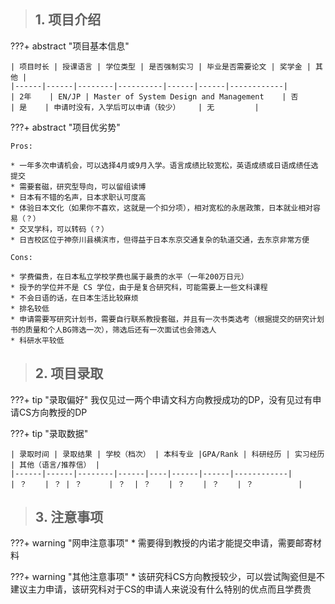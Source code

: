 > ## **1. 项目介绍**

???+ abstract "项目基本信息" 

    | 项目时长 | 授课语言 | 学位类型 | 是否强制实习 | 毕业是否需要论文 | 奖学金 | 其他 |
    |------|------|--------|----------|------|------|------------|
    | 2年    | EN/JP | Master of System Design and Management    | 否      | 是    | 申请时没有，入学后可以申请（较少）    | 无         |

???+ abstract "项目优劣势" 

    Pros:
    
    * 一年多次申请机会，可以选择4月或9月入学。语言成绩比较宽松，英语成绩或日语成绩任选提交
    * 需要套磁，研究型导向，可以留组读博
    * 日本有不错的名声，日本求职认可度高
    * 体验日本文化（如果你不喜欢，这就是一个扣分项），相对宽松的永居政策，日本就业相对容易（？）
    * 交叉学科，可以转码（？）
    * 日吉校区位于神奈川县横滨市，但得益于日本东京交通复杂的轨道交通，去东京非常方便
    
    Cons:
    
    * 学费偏贵，在日本私立学校学费也属于最贵的水平（一年200万日元）
    * 授予的学位并不是 CS 学位，由于是复合研究科，可能需要上一些文科课程
    * 不会日语的话，在日本生活比较麻烦
    * 排名较低
    * 申请需要写研究计划书，需要自行联系教授套磁，并且有一次书类选考（根据提交的研究计划书的质量和个人BG筛选一次），筛选后还有一次面试也会筛选人
    * 科研水平较低

> ## **2. 项目录取**

???+ tip "录取偏好"
    我仅见过一两个申请文科方向教授成功的DP，没有见过有申请CS方向教授的DP

???+ tip "录取数据"

    | 录取时间 | 录取结果 | 学校（档次） | 本科专业 |GPA/Rank | 科研经历 | 实习经历 | 其他（语言/推荐信） |
    |------|------|--------|------|----|------|------|------------|
    | ？    | ？ | ？      | ？  | ？    | ？    | ？    | ？          |


> ## **3. 注意事项**

???+ warning "网申注意事项"
    * 需要得到教授的内诺才能提交申请，需要邮寄材料

???+ warning "其他注意事项"
    * 该研究科CS方向教授较少，可以尝试陶瓷但是不建议主力申请，该研究科对于CS的申请人来说没有什么特别的优点而且学费贵

